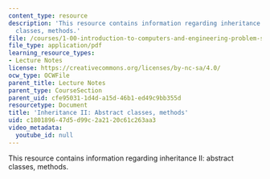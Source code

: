```yaml
---
content_type: resource
description: 'This resource contains information regarding inheritance II: abstract
  classes, methods.'
file: /courses/1-00-introduction-to-computers-and-engineering-problem-solving-spring-2012/c180189647d5d99c2a2120c61c263aa3_MIT1_00S12_Lec_14.pdf
file_type: application/pdf
learning_resource_types:
- Lecture Notes
license: https://creativecommons.org/licenses/by-nc-sa/4.0/
ocw_type: OCWFile
parent_title: Lecture Notes
parent_type: CourseSection
parent_uid: cfe95031-1d4d-a15d-46b1-ed49c9bb355d
resourcetype: Document
title: 'Inheritance II: Abstract classes, methods'
uid: c1801896-47d5-d99c-2a21-20c61c263aa3
video_metadata:
  youtube_id: null
---
```

This resource contains information regarding inheritance II: abstract classes, methods.